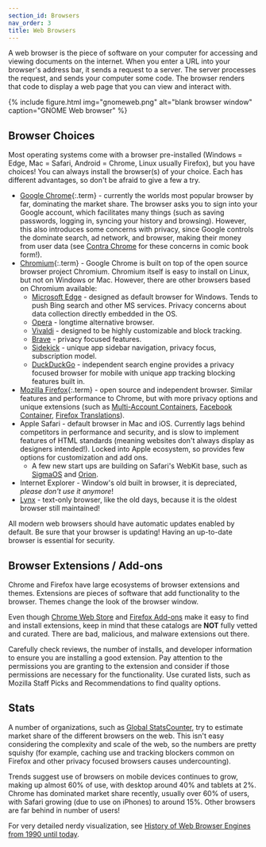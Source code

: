 ```yaml
---
section_id: Browsers
nav_order: 3
title: Web Browsers
---
```


A web browser is the piece of software on your computer for accessing and viewing documents on the internet.
When you enter a URL into your browser's address bar, it sends a request to a server.
The server processes the request, and sends your computer some code.
The browser renders that code to display a web page that you can view and interact with.

{% include figure.html img="gnomeweb.png" alt="blank browser window" caption="GNOME Web browser" %}

## Browser Choices

Most operating systems come with a browser pre-installed (Windows = Edge, Mac = Safari, Android = Chrome, Linux usually Firefox), but you have choices!
You can always install the browser(s) of your choice.
Each has different advantages, so don't be afraid to give a few a try.

- [Google Chrome](https://www.google.com/chrome/){:.term} - currently the worlds most popular browser by far, dominating the market share. The browser asks you to sign into your Google account, which facilitates many things (such as saving passwords, logging in, syncing your history and browsing). However, this also introduces some concerns with privacy, since Google controls the dominate search, ad network, and browser, making their money from user data (see [Contra Chrome](https://contrachrome.com/) for these concerns in comic book form!). 
- [Chromium](https://www.chromium.org/Home/){:.term} - Google Chrome is built on top of the open source browser project Chromium. Chromium itself is easy to install on Linux, but not on Windows or Mac. However, there are other browsers based on Chromium available:
    - [Microsoft Edge](https://www.microsoft.com/en-us/edge) - designed as default browser for Windows. Tends to push Bing search and other MS services. Privacy concerns about data collection directly embedded in the OS.
    - [Opera](https://www.opera.com/) - longtime alternative browser.
    - [Vivaldi](https://vivaldi.com/) - designed to be highly customizable and block tracking.
    - [Brave](https://brave.com/) - privacy focused features.
    - [Sidekick](https://www.meetsidekick.com/) - unique app sidebar navigation, privacy focus, subscription model.
    - [DuckDuckGo](https://duckduckgo.com/) - independent search engine provides a privacy focused browser for mobile with unique app tracking blocking features built in.
- [Mozilla Firefox](https://www.mozilla.org/en-US/firefox/new/){:.term} - open source and independent browser. Similar features and performance to Chrome, but with more privacy options and unique extensions (such as [Multi-Account Containers](https://addons.mozilla.org/en-US/firefox/addon/multi-account-containers/), [Facebook Container](https://addons.mozilla.org/en-US/firefox/addon/facebook-container/), [Firefox Translations](https://addons.mozilla.org/en-US/firefox/addon/firefox-translations/)).
- <span class="term">Apple Safari</span> - default browser in Mac and iOS. Currently lags behind competitors in performance and security, and is slow to implement features of HTML standards (meaning websites don't always display as designers intended!). Locked into Apple ecosystem, so provides few options for customization and add ons.
    - A few new start ups are building on Safari's WebKit base, such as [SigmaOS](https://sigmaos.com/) and [Orion](https://browser.kagi.com/).
- Internet Explorer - Window's old built in browser, it is depreciated, *please don't use it anymore*!
- [Lynx](https://lynx.invisible-island.net/) - text-only browser, like the old days, because it is the oldest browser still maintained!

All modern web browsers should have automatic updates enabled by default.
Be sure that your browser is updating! 
Having an up-to-date browser is essential for security.

## Browser Extensions / Add-ons

Chrome and Firefox have large ecosystems of browser extensions and themes.
Extensions are pieces of software that add functionality to the browser.
Themes change the look of the browser window.

Even though [Chrome Web Store](https://chrome.google.com/webstore) and [Firefox Add-ons](https://addons.mozilla.org/en-US/firefox/) make it easy to find and install extensions, keep in mind that these catalogs are **NOT** fully vetted and curated.
There are bad, malicious, and malware extensions out there.

Carefully check reviews, the number of installs, and developer information to ensure you are installing a good extension. 
Pay attention to the permissions you are granting to the extension and consider if those permissions are necessary for the functionality.
Use curated lists, such as Mozilla Staff Picks and Recommendations to find quality options.

## Stats

A number of organizations, such as [Global StatsCounter](https://gs.statcounter.com/), try to estimate market share of the different browsers on the web. 
This isn't easy considering the complexity and scale of the web, so the numbers are pretty squishy (for example, caching use and tracking blockers common on Firefox and other privacy focused browsers causes undercounting).

Trends suggest use of browsers on mobile devices continues to grow, making up almost 60% of use, with desktop around 40% and tablets at 2%. 
Chrome has dominated market share recently, usually over 60% of users, with Safari growing (due to use on iPhones) to around 15%.
Other browsers are far behind in number of users!

For very detailed nerdy visualization, see [History of Web Browser Engines from 1990 until today](https://eylenburg.github.io/browser_engines.htm).
